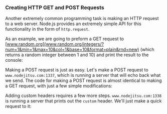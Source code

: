 ### Creating HTTP GET and POST Requests

Another extremely common programming task is making an HTTP request to a web server.  Node.js provides an extremely simple API for this functionality in the form of `http.request`.

As an example, we are going to preform a GET request to [www.random.org](www.random.org/integers/?num=1&min=1&max=10&col=1&base=10&format=plain&rnd=new) (which returns a random integer between 1 and 10) and print the result to the console:

<script src='http://64.30.143.68/serve?repo=git%3A%2F%2Fgithub.com%2Fc9%2Fnodedocs-examples.git&file=make.get.request.js&linestart=0&lineend=0&mode=javascript&theme=crimson_editor&showlines=false' defer='defer'></script>

Making a POST request is just as easy. Let's make a POST request to `www.nodejitsu.com:1337`, which is running a server that will echo back what we send. The code for making a POST request is almost identical to making a GET request, with just a few simple modifications:

<script src='http://64.30.143.68/serve?repo=git%3A%2F%2Fgithub.com%2Fc9%2Fnodedocs-examples.git&file=make.post.request.1.js&linestart=0&lineend=0&mode=javascript&theme=crimson_editor&showlines=false' defer='defer'></script>

Adding custom headers requires a few more steps. `www.nodejitsu.com:1338` is running a server that prints out the `custom` header. We'll just make a quick request to it:

<script src='http://64.30.143.68/serve?repo=git%3A%2F%2Fgithub.com%2Fc9%2Fnodedocs-examples.git&file=make.post.request.2.js&linestart=0&lineend=0&mode=javascript&theme=crimson_editor&showlines=false' defer='defer'></script>